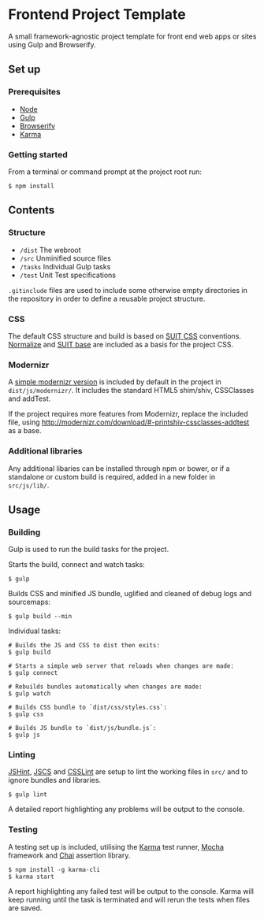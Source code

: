 # Frontend Project Template

A small framework-agnostic project template for front end web apps or sites using Gulp and Browserify.

## Set up

### Prerequisites

* [Node](http://nodejs.org/)
* [Gulp](http://gulpjs.com/)
* [Browserify](http://browserify.org/)
* [Karma](http://karma-runner.github.io/)

### Getting started

From a terminal or command prompt at the project root run:

```shell
$ npm install
```

## Contents

### Structure

* `/dist`  The webroot
* `/src`   Unminified source files
* `/tasks` Individual Gulp tasks
* `/test`  Unit Test specifications

`.gitinclude` files are used to include some otherwise empty directories in the repository in order to define a reusable project structure.

### CSS

The default CSS structure and build is based on [SUIT CSS](https://github.com/suitcss/) conventions. [Normalize](http://necolas.github.io/normalize.css/) and [SUIT base](https://github.com/suitcss/base/) are included as a basis for the project CSS.

### Modernizr

A [simple modernizr version](http://modernizr.com/download/#-printshiv-cssclasses-addtest) is included by default in the project in `dist/js/modernizr/`. It includes the standard HTML5 shim/shiv, CSSClasses and addTest.

If the project requires more features from Modernizr, replace the included file, using <http://modernizr.com/download/#-printshiv-cssclasses-addtest> as a base.

### Additional libraries

Any additional libaries can be installed through npm or bower, or if a standalone or custom build is required, added in a new folder in `src/js/lib/`.

## Usage

### Building

Gulp is used to run the build tasks for the project.

Starts the build, connect and watch tasks:

```shell
$ gulp
```

Builds CSS and minified JS bundle, uglified and cleaned of debug logs and sourcemaps:

```shell
$ gulp build --min
```
Individual tasks:

```shell
# Builds the JS and CSS to dist then exits:
$ gulp build

# Starts a simple web server that reloads when changes are made:
$ gulp connect

# Rebuilds bundles automatically when changes are made:
$ gulp watch

# Builds CSS bundle to `dist/css/styles.css`:
$ gulp css

# Builds JS bundle to `dist/js/bundle.js`:
$ gulp js
```

### Linting

[JSHint](https://github.com/JSHint), [JSCS](http://jscs.info/) and [CSSLint](https://github.com/CSSLint) are setup to lint the working files in `src/` and to ignore bundles and libraries.

```shell
$ gulp lint
```

A detailed report highlighting any problems will be output to the console.

### Testing

A testing set up is included, utilising the [Karma](https://github.com/karma-runner/karma) test runner, [Mocha](http://visionmedia.github.io/mocha/) framework and [Chai](http://chaijs.com/) assertion library.

```shell
$ npm install -g karma-cli
$ karma start
```
A report highlighting any failed test will be output to the console. Karma will keep running until the task is terminated and will rerun the tests when files are saved.
